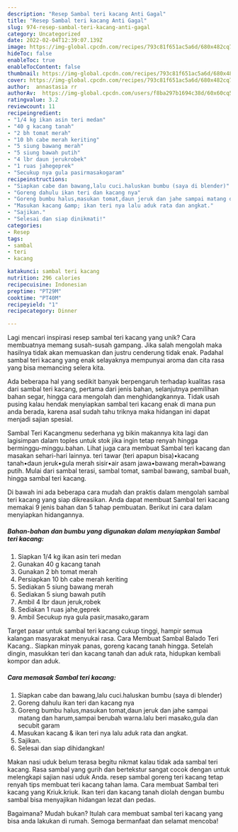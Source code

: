 ```yaml
---
description: "Resep Sambal teri kacang Anti Gagal"
title: "Resep Sambal teri kacang Anti Gagal"
slug: 974-resep-sambal-teri-kacang-anti-gagal
category: Uncategorized
date: 2022-02-04T12:39:07.139Z
image: https://img-global.cpcdn.com/recipes/793c81f651ac5a6d/680x482cq70/sambal-teri-kacang-foto-resep-utama.jpg
hideToc: false
enableToc: true
enableTocContent: false
thumbnail: https://img-global.cpcdn.com/recipes/793c81f651ac5a6d/680x482cq70/sambal-teri-kacang-foto-resep-utama.jpg
cover: https://img-global.cpcdn.com/recipes/793c81f651ac5a6d/680x482cq70/sambal-teri-kacang-foto-resep-utama.jpg
author:  annastasia rr
authorAv:  https://img-global.cpcdn.com/users/f8ba297b1694c38d/60x60cq50/avatar.jpg
ratingvalue: 3.2
reviewcount: 11
recipeingredient:
- "1/4 kg ikan asin teri medan"
- "40 g kacang tanah"
- "2 bh tomat merah"
- "10 bh cabe merah keriting"
- "5 siung bawang merah"
- "5 siung bawah putih"
- "4 lbr daun jerukrobek"
- "1 ruas jahegeprek"
- "Secukup nya gula pasirmasakogaram"
recipeinstructions:
- "Siapkan cabe dan bawang,lalu cuci.haluskan bumbu (saya di blender)"
- "Goreng dahulu ikan teri dan kacang nya"
- "Goreng bumbu halus,masukan tomat,daun jeruk dan jahe sampai matang dan harum,sampai berubah warna.lalu beri masako,gula dan secubit garam"
- "Masukan kacang &amp; ikan teri nya lalu aduk rata dan angkat."
- "Sajikan."
- "Selesai dan siap dinikmati!"
categories:
- Resep
tags:
- sambal
- teri
- kacang

katakunci: sambal teri kacang 
nutrition: 296 calories
recipecuisine: Indonesian
preptime: "PT29M"
cooktime: "PT40M"
recipeyield: "1"
recipecategory: Dinner

---
```



Lagi mencari inspirasi resep sambal teri kacang yang unik? Cara membuatnya memang susah-susah gampang. Jika salah mengolah maka hasilnya tidak akan memuaskan dan justru cenderung tidak enak. Padahal sambal teri kacang yang enak selayaknya mempunyai aroma dan cita rasa yang bisa memancing selera kita.


Ada beberapa hal yang sedikit banyak berpengaruh terhadap kualitas rasa dari sambal teri kacang, pertama dari jenis bahan, selanjutnya pemilihan bahan segar, hingga cara mengolah dan menghidangkannya. Tidak usah pusing kalau hendak menyiapkan sambal teri kacang enak di mana pun anda berada, karena asal sudah tahu triknya maka hidangan ini dapat menjadi sajian spesial.

Sambal Teri Kacangmenu sederhana yg bikin makannya kita lagi dan lagisimpan dalam toples untuk stok jika ingin tetap renyah hingga berminggu-minggu.bahan. Lihat juga cara membuat Sambal teri kacang dan masakan sehari-hari lainnya. teri tawar (teri apapun bisa)•kacang tanah•daun jeruk•gula merah sisir•air asam jawa•bawang merah•bawang putih. Mulai dari sambal terasi, sambal tomat, sambal bawang, sambal buah, hingga sambal teri kacang.


Di bawah ini ada beberapa cara mudah dan praktis dalam mengolah sambal teri kacang yang siap dikreasikan. Anda dapat membuat Sambal teri kacang memakai 9 jenis bahan dan 5 tahap pembuatan. Berikut ini cara dalam menyiapkan hidangannya.

<!--inarticleads1-->

##### Bahan-bahan dan bumbu yang digunakan dalam menyiapkan Sambal teri kacang:

1. Siapkan 1/4 kg ikan asin teri medan
1. Gunakan 40 g kacang tanah
1. Gunakan 2 bh tomat merah
1. Persiapkan 10 bh cabe merah keriting
1. Sediakan 5 siung bawang merah
1. Sediakan 5 siung bawah putih
1. Ambil 4 lbr daun jeruk,robek
1. Sediakan 1 ruas jahe,geprek
1. Ambil Secukup nya gula pasir,masako,garam


Target pasar untuk sambal teri kacang cukup tinggi, hampir semua kalangan masyarakat menyukai rasa. Cara Membuat Sambal Balado Teri Kacang.. Siapkan minyak panas, goreng kacang tanah hingga. Setelah dingin, masukkan teri dan kacang tanah dan aduk rata, hidupkan kembali kompor dan aduk. 

<!--inarticleads2-->

##### Cara memasak Sambal teri kacang:

1. Siapkan cabe dan bawang,lalu cuci.haluskan bumbu (saya di blender)
1. Goreng dahulu ikan teri dan kacang nya
1. Goreng bumbu halus,masukan tomat,daun jeruk dan jahe sampai matang dan harum,sampai berubah warna.lalu beri masako,gula dan secubit garam
1. Masukan kacang &amp; ikan teri nya lalu aduk rata dan angkat.
1. Sajikan.
1. Selesai dan siap dihidangkan!

Makan nasi uduk belum terasa begitu nikmat kalau tidak ada sambal teri kacang. Rasa sambal yang gurih dan bertekstur sangat cocok dengan untuk melengkapi sajian nasi uduk Anda. resep sambal goreng teri kacang tetap renyah tips membuat teri kacang tahan lama. Cara membuat Sambal teri kacang yang Kriuk.kriuk. Ikan teri dan kacang tanah diolah dengan bumbu sambal bisa menyajikan hidangan lezat dan pedas. 

Bagaimana? Mudah bukan? Itulah cara membuat sambal teri kacang yang bisa anda lakukan di rumah. Semoga bermanfaat dan selamat mencoba!
